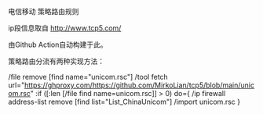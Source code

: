 电信移动 策略路由规则

ip段信息取自 http://www.tcp5.com/

由Github Action自动构建于此。

策略路由分流有两种实现方法：

/file remove [find name="unicom.rsc"]
/tool fetch url="https://ghproxy.com/https://github.com/MirkoLian/tcp5/blob/main/unicom.rsc"
:if ([:len [/file find name=unicom.rsc]] > 0) do={
/ip firewall address-list remove [find list="List_ChinaUnicom"]
/import unicom.rsc
}
